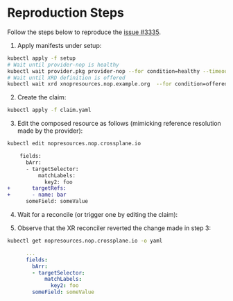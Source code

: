 # Reproduction Steps

Follow the steps below to reproduce the [issue #3335](https://github.com/crossplane/crossplane/issues/3335).

1. Apply manifests under setup:

```bash
kubectl apply -f setup
# Wait until provider-nop is healthy
kubectl wait provider.pkg provider-nop --for condition=healthy --timeout 2m
# Wait until XRD definition is offered
kubectl wait xrd xnopresources.nop.example.org  --for condition=offered --timeout 2m
```

2. Create the claim:

```bash
kubectl apply -f claim.yaml
```

3. Edit the composed resource as follows (mimicking reference resolution made by the provider):


```bash 
kubectl edit nopresources.nop.crossplane.io
```

```diff
    fields:
      bArr:
      - targetSelector:
          matchLabels:
            key2: foo
+       targetRefs:
+       - name: bar
      someField: someValue
```

4. Wait for a reconcile (or trigger one by editing the claim):

5. Observe that the XR reconciler reverted the change made in step 3:

```bash
kubectl get nopresources.nop.crossplane.io -o yaml
```

```yaml
      ...
      fields:
        bArr:
        - targetSelector:
            matchLabels:
              key2: foo
        someField: someValue
```
